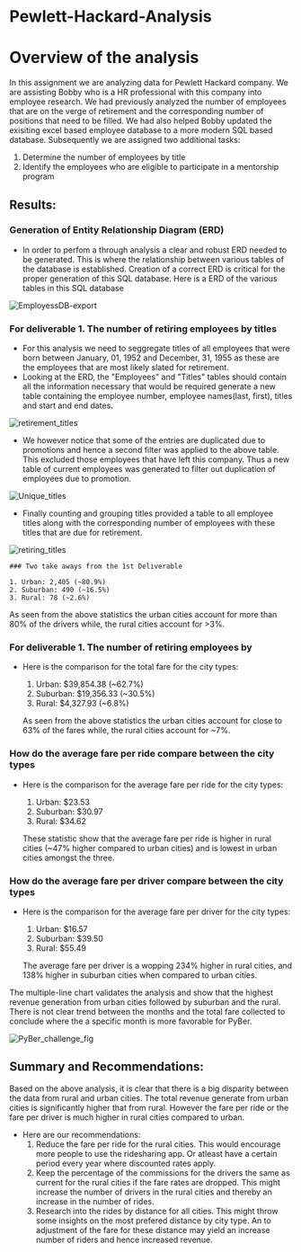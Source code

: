 # Pewlett-Hackard-Analysis

# Overview of the analysis

In this assignment we are analyzing data for Pewlett Hackard company. We are assisting Bobby who is a HR professional with this company into employee research.  We had previously analyzed the number of employees that are on the verge of retirement and the corresponding number of positions that need to be filled. We had also helped Bobby updated the exisiting excel based employee database to a more modern SQL based database. Subsequently we are assigned two additional tasks:
  1. Determine the number of employees by title
  2. Identify the employees who are eligible to participate in a mentorship program
 

## Results:
### Generation of Entity Relationship Diagram (ERD)
  * In order to perfom a through analysis a clear and robust ERD needed to be generated. This is where the relationship between various tables of the database is established. Creation of a correct ERD is critical for the proper generation of this SQL database. Here is a ERD of the various tables in this SQL database
 
![EmployessDB-export](https://user-images.githubusercontent.com/107159218/181394470-f9e60ec8-fbd9-4d2b-b122-946d424662bd.png)

### For deliverable 1. The number of retiring employees by titles     
  * For this analysis we need to seggregate titles of all employees that were born between January, 01, 1952 and December, 31, 1955 as these are the employees that are most likely slated for retirement.
  * Looking at the ERD, the "Employees" and "Titles" tables should contain all the information necessary that would be required generate a new table containing the employee number, employee names(last, first), titles and start and end dates.

![retirement_titles](https://user-images.githubusercontent.com/107159218/181395955-ced64733-10b9-48d4-9a61-7de00281dd43.PNG)

  * We however notice that some of the entries are duplicated due to promotions and hence a second filter was applied to the above table. This excluded those employees that have left this company. Thus a new table of current employees was generated to filter out duplication of employees due to promotion. 

![Unique_titles](https://user-images.githubusercontent.com/107159218/181396620-80ebe34e-3127-41ec-8a37-5c93775c9c00.PNG)

  * Finally counting and grouping titles provided a table to all employee titles along with the corresponding number of employees with these titles that are due for retirement.
 
 ![retiring_titles](https://user-images.githubusercontent.com/107159218/181396973-95e732fb-3b3c-4fbd-9f5d-aba39c64a661.PNG)

 	### Two take aways from the 1st Deliverable
	
	1. Urban: 2,405 (~80.9%)
	2. Suburban: 490 (~16.5%)
	3. Rural: 78 (~2.6%)
   
   As seen from the above statistics the urban cities account for more than 80% of the drivers while, the rural cities account for >3%.

### For deliverable 1. The number of retiring employees by  
  * Here is the comparison for the total fare for the city types:
	1. Urban: $39,854.38 (~62.7%)
	2. Suburban: $19,356.33 (~30.5%)
	3. Rural: $4,327.93 (~6.8%)
    
    As seen from the above statistics the urban cities account for close to 63% of the fares while, the rural cities account for ~7%.
 
### How do the average fare per ride compare between the city types   
  * Here is the comparison for the average fare per ride for the city types:
	1. Urban: $23.53 
	2. Suburban: $30.97
	3. Rural: $34.62
    
    These statistic show that the average fare per ride is higher in rural cities (~47% higher compared to urban cities) and is lowest in urban cities amongst the three.

### How do the average fare per driver compare between the city types   
  * Here is the comparison for the average fare per driver for the city types:
	1. Urban: $16.57 
	2. Suburban: $39.50
	3. Rural: $55.49
    
    The average fare per driver is a wopping 234% higher in rural cities, and 138% higher in suburban cities when compared to urban cities.

The multiple-line chart validates the analysis and show that the highest revenue generation from urban cities followed by suburban and the rural. There is not clear trend between the months and the total fare collected to conclude where the a specific month is more favorable for PyBer. 

![PyBer_challenge_fig](https://user-images.githubusercontent.com/107159218/179092373-a727fdf4-926a-4d3e-af42-16d74cf533af.png)

## Summary and Recommendations:

Based on the above analysis, it is clear that there is a big disparity between the data from rural and urban cities. The total revenue generate from urban cities is significantly higher that from rural. However the fare per ride or the fare per driver is much higher in rural cities compared to urban. 

* Here are our recommendations:
	1. Reduce the fare per ride for the rural cities. This would encourage more people to use the ridesharing app. Or atleast have a certain period every year where discounted rates apply.
	2. Keep the percentage of the commissions for the drivers the same as current for the rural cities if the fare rates are dropped. This might increase the number of drivers in the rural cities and thereby an increase in the number of rides.
	3. Research into the rides by distance for all cities. This might throw some insights on the most prefered distance by city type. An to adjustment of the fare for these distance may yield an increase number of riders and hence increased revenue.   
